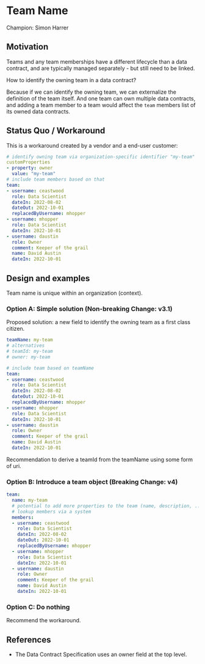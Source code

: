 # Team Name

Champion: Simon Harrer

## Motivation

Teams and any team memberships have a different lifecycle than a data contract, and are typically managed separately - but still need to be linked.

How to identify the owning team in a data contract?

Because if we can identify the owning team, we can externalize the definition of the team itself.
And one team can own multiple data contracts, and adding a team member to a team would affect the `team` members list of its owned data contracts.

## Status Quo / Workaround

This is a workaround created by a vendor and a end-user customer:

```yaml
# identify owning team via organization-specific identifier "my-team"
customProperties
- property: owner
  value: "my-team"
# include team members based on that
team:
- username: ceastwood
  role: Data Scientist
  dateIn: 2022-08-02
  dateOut: 2022-10-01
  replacedByUsername: mhopper
- username: mhopper
  role: Data Scientist
  dateIn: 2022-10-01
- username: daustin
  role: Owner
  comment: Keeper of the grail
  name: David Austin
  dateIn: 2022-10-01
```


## Design and examples

Team name is unique within an organization (context).

### Option A: Simple solution (Non-breaking Change: v3.1)

Proposed solution: a new field to identify the owning team as a first class citizen.

```yaml
teamName: my-team
# alternatives
# teamId: my-team
# owner: my-team

# include team based on teamName
team:
- username: ceastwood
  role: Data Scientist
  dateIn: 2022-08-02
  dateOut: 2022-10-01
  replacedByUsername: mhopper
- username: mhopper
  role: Data Scientist
  dateIn: 2022-10-01
- username: daustin
  role: Owner
  comment: Keeper of the grail
  name: David Austin
  dateIn: 2022-10-01
```

Recommendation to derive a teamId from the teamName using some form of uri.

### Option B: Introduce a team object (Breaking Change: v4)

```yaml
team:
  name: my-team
  # potential to add more properties to the team (name, description, ...)
  # lookup members via a system
  members:
  - username: ceastwood
    role: Data Scientist
    dateIn: 2022-08-02
    dateOut: 2022-10-01
    replacedByUsername: mhopper
  - username: mhopper
    role: Data Scientist
    dateIn: 2022-10-01
  - username: daustin
    role: Owner
    comment: Keeper of the grail
    name: David Austin
    dateIn: 2022-10-01
```

### Option C: Do nothing

Recommend the workaround.

## References

- The Data Contract Specification uses an owner field at the top level.
